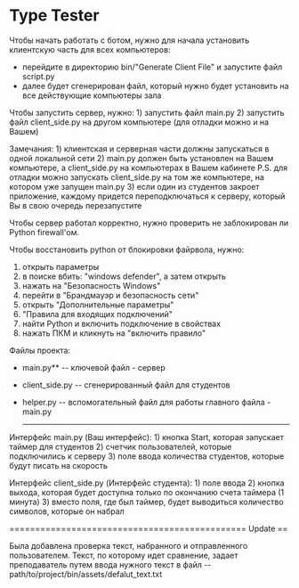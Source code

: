 Type Tester
========

Чтобы начать работать с ботом, нужно для начала установить клиентскую часть для всех компьютеров:
   - перейдите в директорию bin/"Generate Client File" и запустите файл script.py
   - далее будет сгенерирован файл, который нужно будет установить на все действующие компьютеры зала


Чтобы запустить сервер, нужно:
    1) запустить файл main.py
    2) запустить файл client_side.py на другом компьютере (для отладки можно и на Вашем)

Замечания:
    1) клиентская и серверная части должны запускаться в одной локальной сети
    2) main.py должен быть установлен на Вашем компьютере, а client_side.py на компьютерах в Вашем кабинете
        P.S. для отладки можно запускать client_side.py на том же компьютере, на котором уже запущен main.py
    3) если один из студентов закроет приложение, каждому придется переподключаться к серверу, который Вы в свою очередь перезапустите


Чтобы сервер работал корректно, нужно проверить не заблокирован ли Python firewall'ом.

Чтобы восстановить python от блокировки файрвола, нужно:

1. открыть параметры
2. в поиске вбить: "windows defender", а затем открыть
3.  нажать на "Безопасность Windows"
4.  перейти в "Брандмауэр и безопасность сети"
5.  открыть "Дополнительные параметры"
6.  "Правила для входящих подключений"
7.  найти Python и включить подключение в свойствах
8.  нажать ПКМ и кликнуть на "включить правило"

Файлы проекта:

- main.py** -- ключевой файл - сервер

- client_side.py -- сгенерированный файл для студентов

- helper.py -- вспомогательный файл для работы главного файла - main.py

  

  ***


Интерфейс main.py (Ваш интерфейс):
    1) кнопка Start, которая запускает таймер для студентов
    2) счетчик пользователей, которые подключились к серверу
    3) поле ввода количества студентов, которые будут писать на скорость

Интерфейс client_side.py (Интерфейс студента):
    1) поле ввода
    2) кнопка выхода, которая будет доступна только по окончанию счета таймера (1 минута)
    3) вместо поля, где был таймер, будет выводиться количество символов, которые он набрал



============================================== Update ==

Была добавлена проверка текст, набранного и отправленного пользователем. Текст, по которому идет сравнение, задает
преподаватель путем ввода нужного текст в файл
        -- path/to/project/bin/assets/defalut_text.txt
